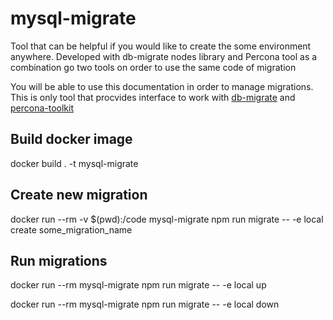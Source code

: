 # mysql-migrate

Tool that can be helpful if you would like to create the some environment anywhere. Developed with db-migrate nodes library and Percona tool as a combination go two tools on order to use the same code of migration

You will be able to use this documentation in order to manage migrations.
This is only tool that procvides interface to work with [db-migrate](https://db-migrate.readthedocs.io/en/latest/ "db-migrate nodejs library") and [percona-toolkit](https://www.percona.com/doc/percona-toolkit/LATEST/index.html "Percona Toolkit Documentation")

## Build docker image

docker build . -t mysql-migrate

## Create new migration

docker run --rm -v $(pwd):/code mysql-migrate npm run migrate -- -e local create some_migration_name

## Run migrations

docker run --rm mysql-migrate npm run migrate -- -e local up

docker run --rm mysql-migrate npm run migrate -- -e local down
